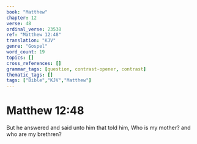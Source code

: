 ```yaml
---
book: "Matthew"
chapter: 12
verse: 48
ordinal_verse: 23538
ref: "Matthew 12:48"
translation: "KJV"
genre: "Gospel"
word_count: 19
topics: []
cross_references: []
grammar_tags: [question, contrast-opener, contrast]
thematic_tags: []
tags: ["Bible","KJV","Matthew"]
---
```


# Matthew 12:48

But he answered and said unto him that told him, Who is my mother? and who are my brethren?
